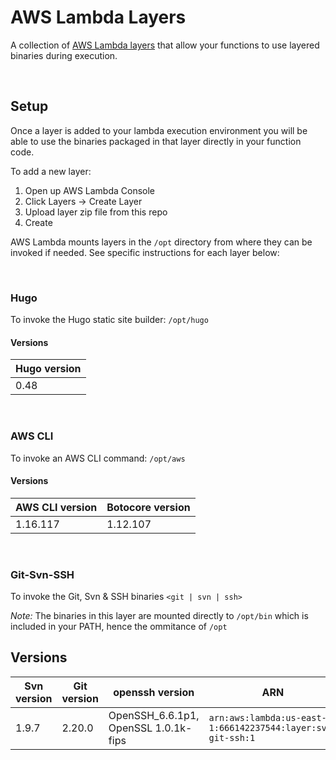 # AWS Lambda Layers

A collection of [AWS Lambda layers](https://aws.amazon.com/about-aws/whats-new/2018/11/aws-lambda-now-supports-custom-runtimes-and-layers/)
that allow your functions to use layered binaries during execution.

<br/>

## Setup

Once a layer is added to your lambda execution environment you will be able to use the binaries packaged in that layer directly in your function code.

To add a new layer:
1. Open up AWS Lambda Console 
2. Click Layers -> Create Layer
3. Upload layer zip file from this repo
4. Create

AWS Lambda mounts layers in the `/opt` directory from where they can be invoked if needed. See specific instructions for each layer below:

<br/>

### Hugo

To invoke the Hugo static site builder: `/opt/hugo`

#### Versions

| Hugo version | 
| --- | 
| 0.48 | 

<br/>

### AWS CLI

To invoke an AWS CLI command: `/opt/aws`

#### Versions

| AWS CLI version | Botocore version | 
| --- | --- | 
| 1.16.117 | 1.12.107 | 

<br/>

### Git-Svn-SSH

To invoke the Git, Svn & SSH binaries `<git | svn | ssh>`

*Note:* The binaries in this layer are mounted directly to `/opt/bin` which is included in your PATH, hence the ommitance of `/opt`

## Versions

| Svn version | Git version | openssh version | ARN |
| --- | --- | --- | --- |
| 1.9.7 | 2.20.0 | OpenSSH_6.6.1p1, OpenSSL 1.0.1k-fips | `arn:aws:lambda:us-east-1:666142237544:layer:svn-git-ssh:1` |
